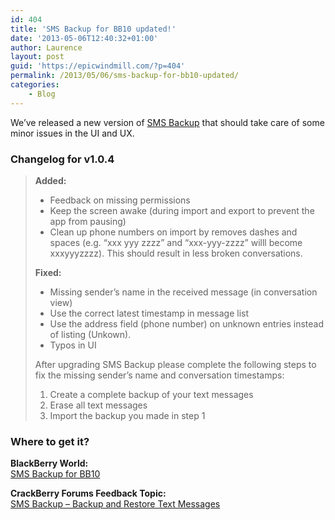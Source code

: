 ```yaml
---
id: 404
title: 'SMS Backup for BB10 updated!'
date: '2013-05-06T12:40:32+01:00'
author: Laurence
layout: post
guid: 'https://epicwindmill.com/?p=404'
permalink: /2013/05/06/sms-backup-for-bb10-updated/
categories:
    - Blog
---
```


We’ve released a new version of [SMS Backup](https://epicwindmill.com/sms-backup/) that should take care of some minor issues in the UI and UX.

### Changelog for v1.0.4

> **Added:**
> 
> - <span style="line-height: 13px;">Feedback on missing permissions</span>
> - Keep the screen awake (during import and export to prevent the app from pausing)
> - Clean up phone numbers on import by removes dashes and spaces (e.g. “xxx yyy zzzz” and “xxx-yyy-zzzz” willl become xxxyyyzzzz). This should result in less broken conversations.
> 
> **Fixed:**
> 
> - Missing sender’s name in the received message (in conversation view)
> - Use the correct latest timestamp in message list
> - Use the address field (phone number) on unknown entries instead of listing (Unkown).
> - Typos in UI
> 
> After upgrading SMS Backup please complete the following steps to fix the missing sender’s name and conversation timestamps:
> 
> 1. Create a complete backup of your text messages
> 2. Erase all text messages
> 3. Import the backup you made in step 1

### Where to get it?

**BlackBerry World:**  
[SMS Backup for BB10](http://appworld.blackberry.com/webstore/content/27686935/)

**CrackBerry Forums Feedback Topic:**  
[SMS Backup – Backup and Restore Text Messages](http://forums.crackberry.com/app-announcements-f281/sms-backup-backup-restore-text-messages-801268/)